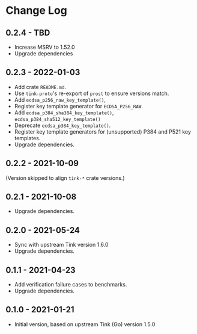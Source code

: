 # Change Log

## 0.2.4 - TBD

- Increase MSRV to 1.52.0
- Upgrade dependencies

## 0.2.3 - 2022-01-03

- Add crate `README.md`.
- Use `tink-proto`'s re-export of `prost` to ensure versions match.
- Add `ecdsa_p256_raw_key_template()`,
- Register key template generator for `ECDSA_P256_RAW`.
- Add `ecdsa_p384_sha384_key_template()`, `ecdsa_p384_sha512_key_template()`
- Deprecate `ecdsa_p384_key_template()`.
- Register key template generators for (unsupported) P384 and P521 key templates.
- Upgrade dependencies.

## 0.2.2 - 2021-10-09

(Version skipped to align `tink-*` crate versions.)

## 0.2.1 - 2021-10-08

- Upgrade dependencies.

## 0.2.0 - 2021-05-24

- Sync with upstream Tink version 1.6.0
- Upgrade dependencies.

## 0.1.1 - 2021-04-23

- Add verification failure cases to benchmarks.
- Upgrade dependencies.

## 0.1.0 - 2021-01-21

- Initial version, based on upstream Tink (Go) version 1.5.0
